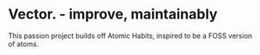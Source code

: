 # Vector. - improve, maintainably

This passion project builds off Atomic Habits, inspired to be a FOSS version of atoms.
